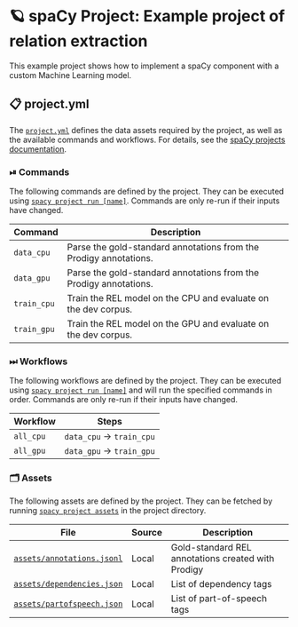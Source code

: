 <!-- SPACY PROJECT: AUTO-GENERATED DOCS START (do not remove) -->

# 🪐 spaCy Project: Example project of relation extraction

This example project shows how to implement a spaCy component with a custom Machine Learning model.

## 📋 project.yml

The [`project.yml`](project.yml) defines the data assets required by the
project, as well as the available commands and workflows. For details, see the
[spaCy projects documentation](https://spacy.io/usage/projects).

### ⏯ Commands

The following commands are defined by the project. They
can be executed using [`spacy project run [name]`](https://spacy.io/api/cli#project-run).
Commands are only re-run if their inputs have changed.

| Command | Description |
| --- | --- |
| `data_cpu` | Parse the gold-standard annotations from the Prodigy annotations. |
| `data_gpu` | Parse the gold-standard annotations from the Prodigy annotations. |
| `train_cpu` | Train the REL model on the CPU and evaluate on the dev corpus. |
| `train_gpu` | Train the REL model on the GPU and evaluate on the dev corpus. |

### ⏭ Workflows

The following workflows are defined by the project. They
can be executed using [`spacy project run [name]`](https://spacy.io/api/cli#project-run)
and will run the specified commands in order. Commands are only re-run if their
inputs have changed.

| Workflow | Steps |
| --- | --- |
| `all_cpu` | `data_cpu` &rarr; `train_cpu` |
| `all_gpu` | `data_gpu` &rarr; `train_gpu` |

### 🗂 Assets

The following assets are defined by the project. They can
be fetched by running [`spacy project assets`](https://spacy.io/api/cli#project-assets)
in the project directory.

| File | Source | Description |
| --- | --- | --- |
| [`assets/annotations.jsonl`](assets/annotations.jsonl) | Local | Gold-standard REL annotations created with Prodigy |
| [`assets/dependencies.json`](assets/dependencies.json) | Local | List of dependency tags |
| [`assets/partofspeech.json`](assets/partofspeech.json) | Local | List of part-of-speech tags |

<!-- SPACY PROJECT: AUTO-GENERATED DOCS END (do not remove) -->
